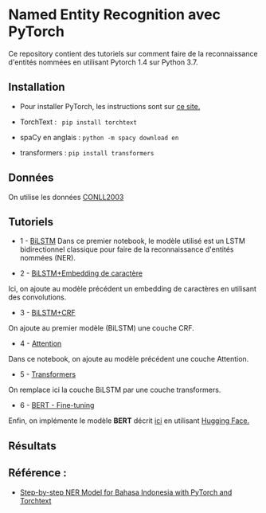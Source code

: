 # Named Entity Recognition avec PyTorch

Ce repository contient des tutoriels sur comment faire de la reconnaissance d'entités nommées en utilisant Pytorch 1.4 sur Python 3.7. 

## Installation 

 - Pour installer PyTorch, les instructions sont sur [ce site.](https://pytorch.org/get-started/locally/) 

 - TorchText : ` pip install torchtext`
 
 - spaCy en anglais : `python -m spacy download en`
 
 - transformers : `pip install transformers`
 
## Données

On utilise les données [CONLL2003](https://github.com/davidsbatista/NER-datasets/tree/master/CONLL2003)
## Tutoriels

 - 1 - [BiLSTM](https://github.com/aminaghoul/NER-PyTorch/blob/master/1-BiLSTM-NER.ipynb) 
 Dans ce premier notebook, le modèle utilisé est un LSTM bidirectionnel classique pour faire de la reconnaissance d'entités nommées (NER).

 - 2 - [BiLSTM+Embedding de caractère](https://github.com/aminaghoul/NER-PyTorch/blob/master/2-CharacterEmbedding-NER.ipynb)
 
Ici, on ajoute au modèle précédent un embedding de caractères en utilisant des convolutions.

 - 3 - [BiLSTM+CRF](https://github.com/aminaghoul/NER-PyTorch/blob/master/3-CRF-NER.ipynb)
 
 On ajoute au premier modèle (BiLSTM) une couche CRF.
 
 - 4 - [Attention](https://github.com/aminaghoul/NER-PyTorch/blob/master/4-Attention-NER-CONLL.ipynb) 
 
Dans ce notebook, on ajoute au modèle précédent une couche Attention. 

- 5 - [Transformers](https://github.com/aminaghoul/NER-PyTorch/blob/master/4-Attention-NER-CONLL.ipynb) 
 
On remplace ici la couche BiLSTM par une couche transformers.

 - 6 - [BERT - Fine-tuning](https://github.com/aminaghoul/NER-PyTorch/blob/master/6-Bert-fine-tuning-NER-CONLL.ipynb)
 
 Enfin, on implémente le modèle **BERT** décrit [ici](https://arxiv.org/abs/1810.04805) en utilisant [Hugging Face.](https://github.com/huggingface/transformers) 
 
 ## Résultats
 
 ## Référence : 
 
 - [Step-by-step NER Model for Bahasa Indonesia with PyTorch and Torchtext](https://yoseflaw.medium.com/step-by-step-ner-model-for-bahasa-indonesia-with-pytorch-and-torchtext-6f94fca08406) 
 
